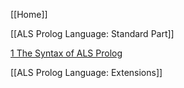 [[Home]]

[[ALS Prolog Language: Standard Part]]

[1 The Syntax of ALS Prolog](https://github.com/AppliedLogicSystems/ALSProlog/wiki/ALS-Prolog-Language%3A-Standard-Part#1-Syntax)

[[ALS Prolog Language: Extensions]]